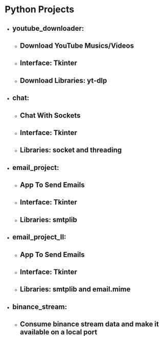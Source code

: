# Python Projects
- ## **youtube_downloader**:
    - ## Download YouTube Musics/Videos
    - ## Interface: Tkinter
    - ## Download Libraries: yt-dlp
- ## **chat**:
    - ## Chat With Sockets
    - ## Interface: Tkinter
    - ## Libraries: socket and threading
- ## **email_project**:
    - ## App To Send Emails
    - ## Interface: Tkinter
    - ## Libraries: smtplib
- ## **email_project_II**:
    - ## App To Send Emails
    - ## Interface: Tkinter
    - ## Libraries: smtplib and email.mime
- ## **binance_stream**:
    - ## Consume binance stream data and make it available on a local port
